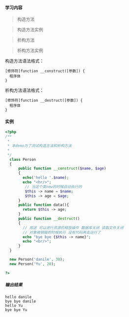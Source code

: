 #### 学习内容

> 构造方法

> 构造方法实例

> 析构方法

> 析构方法实例

构造方法语法格式：
```
[修饰符]function __construct([参数]) {
  程序体
}
```

析构方法语法格式：
```
[修饰符]function __destruct([参数]) {
  程序体
}
```

#### 实例
```php
<?php
/**
 * 
 * 本demo为了测试构造方法和析构方法
 * 
 */
  class Person
  {
      public function __construct($name, $age)
      {
        echo('hello '.$name);
        echo "<hr/>";
         // 当这个类new的时候自动执行的
         $this -> name = $name;
         $this -> age = $age;
      }
      public function data(){
        return $this -> age;
      }
      public function __destruct()
      {
        // 用途 可以进行资源的释放操作 数据库关闭 读取文件关闭
        // 对象被销毁的时候执行 没有代码再去运行了
        echo "bye bye {$this -> name}";
        echo "<br/>";
      }
  }

  new Person('danile', 30);
  new Person('Yu', 20);
  
?>
```

##### 输出结果

```
hello danile
bye bye danile
hello Yu
bye bye Yu
```

